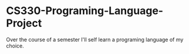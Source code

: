 # CS330-Programing-Language-Project
Over the course of a semester I'll self learn a programing language of my choice.  

